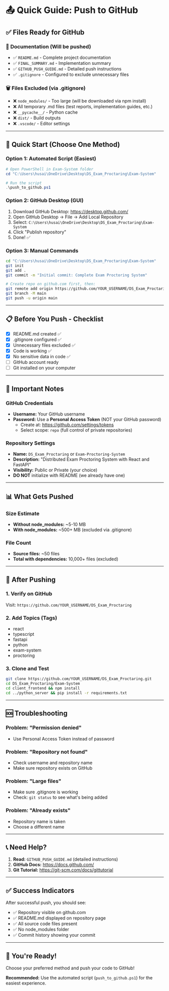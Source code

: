 # 📤 Quick Guide: Push to GitHub

## ✅ Files Ready for GitHub

### 📄 **Documentation (Will be pushed)**
- ✅ `README.md` - Complete project documentation
- ✅ `FINAL_SUMMARY.md` - Implementation summary
- ✅ `GITHUB_PUSH_GUIDE.md` - Detailed push instructions
- ✅ `.gitignore` - Configured to exclude unnecessary files

### 🗑️ **Files Excluded (via .gitignore)**
- ❌ `node_modules/` - Too large (will be downloaded via npm install)
- ❌ All temporary .md files (test reports, implementation guides, etc.)
- ❌ `__pycache__/` - Python cache
- ❌ `dist/` - Build outputs
- ❌ `.vscode/` - Editor settings

---

## 🚀 Quick Start (Choose One Method)

### **Option 1: Automated Script (Easiest)**
```powershell
# Open PowerShell in Exam-System folder
cd "C:\Users\husai\OneDrive\Desktop\DS_Exam_Proctaring\Exam-System"

# Run the script
.\push_to_github.ps1
```

### **Option 2: GitHub Desktop (GUI)**
1. Download GitHub Desktop: https://desktop.github.com/
2. Open GitHub Desktop → File → Add Local Repository
3. Select: `C:\Users\husai\OneDrive\Desktop\DS_Exam_Proctaring\Exam-System`
4. Click "Publish repository"
5. Done! ✅

### **Option 3: Manual Commands**
```bash
cd "C:\Users\husai\OneDrive\Desktop\DS_Exam_Proctaring\Exam-System"
git init
git add .
git commit -m "Initial commit: Complete Exam Proctoring System"

# Create repo on github.com first, then:
git remote add origin https://github.com/YOUR_USERNAME/DS_Exam_Proctaring.git
git branch -M main
git push -u origin main
```

---

## 📋 Before You Push - Checklist

- [x] README.md created ✅
- [x] .gitignore configured ✅
- [x] Unnecessary files excluded ✅
- [x] Code is working ✅
- [x] No sensitive data in code ✅
- [ ] GitHub account ready
- [ ] Git installed on your computer

---

## 🔑 Important Notes

### **GitHub Credentials**
- **Username:** Your GitHub username
- **Password:** Use a **Personal Access Token** (NOT your GitHub password)
  - Create at: https://github.com/settings/tokens
  - Select scope: `repo` (full control of private repositories)

### **Repository Settings**
- **Name:** `DS_Exam_Proctaring` or `Exam-Proctoring-System`
- **Description:** "Distributed Exam Proctoring System with React and FastAPI"
- **Visibility:** Public or Private (your choice)
- **DO NOT** initialize with README (we already have one)

---

## 📊 What Gets Pushed

### **Size Estimate**
- **Without node_modules:** ~5-10 MB
- **With node_modules:** ~500+ MB (excluded via .gitignore)

### **File Count**
- **Source files:** ~50 files
- **Total with dependencies:** 10,000+ files (excluded)

---

## 🎯 After Pushing

### **1. Verify on GitHub**
Visit: `https://github.com/YOUR_USERNAME/DS_Exam_Proctaring`

### **2. Add Topics (Tags)**
- react
- typescript
- fastapi
- python
- exam-system
- proctoring

### **3. Clone and Test**
```bash
git clone https://github.com/YOUR_USERNAME/DS_Exam_Proctaring.git
cd DS_Exam_Proctaring/Exam-System
cd client_frontend && npm install
cd ../python_server && pip install -r requirements.txt
```

---

## 🆘 Troubleshooting

### **Problem: "Permission denied"**
- Use Personal Access Token instead of password

### **Problem: "Repository not found"**
- Check username and repository name
- Make sure repository exists on GitHub

### **Problem: "Large files"**
- Make sure .gitignore is working
- Check: `git status` to see what's being added

### **Problem: "Already exists"**
- Repository name is taken
- Choose a different name

---

## 📞 Need Help?

1. **Read:** `GITHUB_PUSH_GUIDE.md` (detailed instructions)
2. **GitHub Docs:** https://docs.github.com/
3. **Git Tutorial:** https://git-scm.com/docs/gittutorial

---

## ✅ Success Indicators

After successful push, you should see:
- ✅ Repository visible on github.com
- ✅ README.md displayed on repository page
- ✅ All source code files present
- ✅ No node_modules folder
- ✅ Commit history showing your commit

---

## 🎉 You're Ready!

Choose your preferred method and push your code to GitHub!

**Recommended:** Use the automated script (`push_to_github.ps1`) for the easiest experience.
